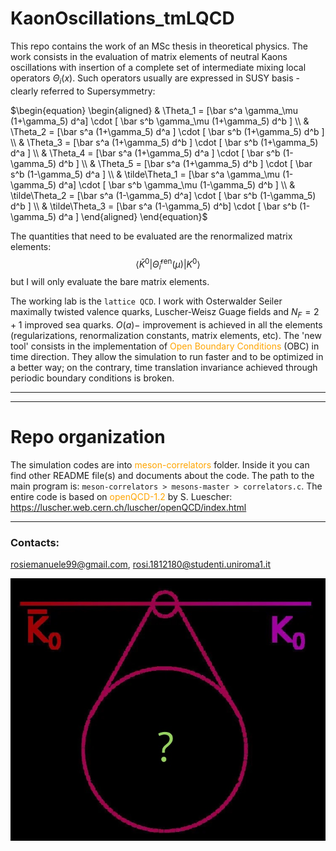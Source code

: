 # KaonOscillations_tmLQCD
This repo contains the work of an MSc thesis in theoretical physics.
The work consists in the evaluation of matrix elements of neutral Kaons oscillations with insertion of a complete set of intermediate mixing local operators $\Theta_i(x)$. Such operators usually are expressed in SUSY basis - clearly referred to Supersymmetry:

$\begin{equation}
    \begin{aligned}
       & \Theta_1 = [\bar s^a \gamma_\mu (1+\gamma_5) d^a] \cdot [ \bar s^b \gamma_\mu (1+\gamma_5) d^b ] \\
       & \Theta_2 = [\bar s^a  (1+\gamma_5) d^a ] \cdot [ \bar s^b (1+\gamma_5) d^b ] \\
       & \Theta_3 = [\bar s^a  (1+\gamma_5) d^b ] \cdot [ \bar s^b (1+\gamma_5) d^a ] \\
       & \Theta_4 = [\bar s^a  (1+\gamma_5) d^a ] \cdot [ \bar s^b (1-\gamma_5) d^b ] \\
       & \Theta_5 = [\bar s^a  (1+\gamma_5) d^b ] \cdot [ \bar s^b (1-\gamma_5) d^a ] \\
       & \tilde\Theta_1 = [\bar s^a \gamma_\mu (1-\gamma_5) d^a] \cdot [ \bar s^b \gamma_\mu (1-\gamma_5) d^b ] \\
       & \tilde\Theta_2 = [\bar s^a  (1-\gamma_5) d^a] \cdot [ \bar s^b (1-\gamma_5) d^b ] \\
       & \tilde\Theta_3 = [\bar s^a  (1-\gamma_5) d^b] \cdot [ \bar s^b (1-\gamma_5) d^a ]
    \end{aligned}
\end{equation}$

The quantities that need to be evaluated are the renormalized matrix elements:
$$ \langle \bar K^0 | \hat\Theta_i^\text{ren} (\mu) | K^0 \rangle $$
but I will only evaluate the bare matrix elements.

The working lab is the `lattice QCD`. I work with Osterwalder Seiler maximally twisted valence quarks, Luscher-Weisz Guage fields and $N_F = 2+1$ improved sea quarks. $O(a)-$ improvement is achieved in all the elements (regularizations, renormalization constants, matrix elements, etc).
The 'new tool' consists in the implementation of <span style="color:orange">Open Boundary Conditions</span> (OBC) in time direction. They allow the simulation to run faster and to be optimized in a better way; on the contrary, time translation invariance achieved through periodic boundary conditions is broken.

---
---

# Repo organization
The simulation codes are into <span style="color:orange">meson-correlators</span> folder. Inside it you can find other README file(s) and documents about the code. The path to the main program is:
`meson-correlators > mesons-master > correlators.c`.
The entire code is based on <span style="color:orange">openQCD-1.2</span> by S. Luescher: https://luscher.web.cern.ch/luscher/openQCD/index.html

---

### Contacts:
rosiemanuele99@gmail.com, rosi.1812180@studenti.uniroma1.it

![Kaons are mixing!](kaon.jpg "Kaons oscillatoions")
